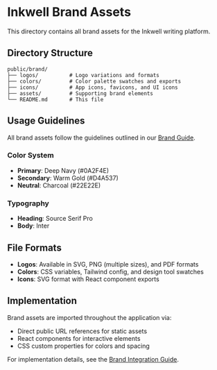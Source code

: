 # Inkwell Brand Assets

This directory contains all brand assets for the Inkwell writing platform.

## Directory Structure

```
public/brand/
├── logos/          # Logo variations and formats
├── colors/         # Color palette swatches and exports
├── icons/          # App icons, favicons, and UI icons
├── assets/         # Supporting brand elements
└── README.md       # This file
```

## Usage Guidelines

All brand assets follow the guidelines outlined in our [Brand Guide](../../docs/BRANDING_GUIDE.md).

### Color System
- **Primary**: Deep Navy (#0A2F4E)
- **Secondary**: Warm Gold (#D4A537)  
- **Neutral**: Charcoal (#22E22E)

### Typography
- **Heading**: Source Serif Pro
- **Body**: Inter

## File Formats

- **Logos**: Available in SVG, PNG (multiple sizes), and PDF formats
- **Colors**: CSS variables, Tailwind config, and design tool swatches
- **Icons**: SVG format with React component exports

## Implementation

Brand assets are imported throughout the application via:
- Direct public URL references for static assets
- React components for interactive elements
- CSS custom properties for colors and spacing

For implementation details, see the [Brand Integration Guide](../../docs/BRANDING_GUIDE.md#implementation).